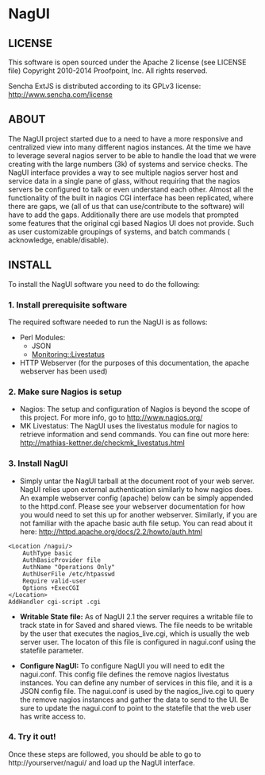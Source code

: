 NagUI
=====

LICENSE
-------

This software is open sourced under the Apache 2 license (see LICENSE file)
Copyright 2010-2014 Proofpoint, Inc. All rights reserved.

Sencha ExtJS is distributed according to its GPLv3 license: http://www.sencha.com/license

ABOUT
-----

The NagUI project started due to a need to have a more responsive and centralized view into many different nagios instances.  At the time we have to leverage several nagios server to be able to handle the load that we were creating with the large numbers (3k) of systems and service checks.   The NagUI interface provides a way to see multiple nagios server  host and service data in a single pane of glass, without requiring that the nagios servers be configured to talk or even understand each other.  Almost all the functionality of the built in nagios CGI interface has been replicated, where there are gaps, we (all of us that can use/contribute to the software) will have to add the gaps. Additionally there are use models that prompted some features that the original cgi based Nagios UI does not provide. Such as user customizable groupings of systems, and batch commands ( acknowledge, enable/disable).  

INSTALL
-------

To install the NagUI software you need to do the following:

### 1. Install prerequisite software

The required software needed to run the NagUI is as follows:   

* Perl Modules:
  * JSON
  * [Monitoring::Livestatus](https://metacpan.org/pod/Monitoring::Livestatus)
* HTTP Webserver (for the purposes of this documentation, the apache webserver has been used)	

### 2. Make sure Nagios is setup

* Nagios: The setup and configuration of Nagios is beyond the scope of this project. For more info, go to http://www.nagios.org/
* MK Livestatus:  The NagUI uses the livestatus module for nagios to retrieve information and send commands. You can fine out more here: http://mathias-kettner.de/checkmk_livestatus.html
	
### 3. Install NagUI

* Simply untar the NagUI tarball at the document root of your web server.  NagUI relies upon external authentication similarly to how nagios does.   An example webserver config (apache) below can be simply appended to the httpd.conf. Please see your webserver documentation for how you would need to set this up for another webserver. Similarly, if you are not familiar with the apache basic auth file setup. You can read about it here: http://httpd.apache.org/docs/2.2/howto/auth.html

```apacheconf
<Location /nagui/>
	AuthType basic
	AuthBasicProvider file 
	AuthName "Operations Only"
	AuthUserFile /etc/htpasswd
	Require valid-user
    Options +ExecCGI
</Location>
AddHandler cgi-script .cgi
```
	
* __Writable State file:__ As of NagUI 2.1 the server requires a writable file to track state in for Saved and shared views.  The file needs to be writable by the user that executes the nagios_live.cgi, which is usually the web server user.  The locaton of this file is configured in nagui.conf using the statefile parameter.

* **Configure NagUI:** To configure NagUI you will need to edit the nagui.conf.   This config file defines the remove nagios livestatus instances.  You can define any number of services in this file, and it is a JSON config file.  The nagui.conf is used by the nagios_live.cgi to query the remove nagios instances and gather the data to send to the UI.  Be sure to update the nagui.conf to point to the statefile that the web user has write access to.
	
### 4. Try it out!

Once these steps are followed, you should be able to go to 
	http://yourserver/nagui/ 
and load up the NagUI interface.